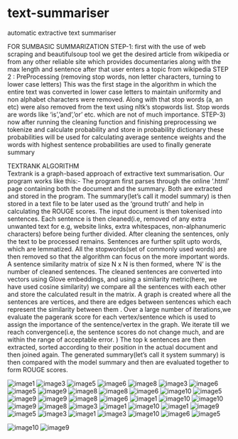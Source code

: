 # text-summariser
automatic  extractive text summariser

FOR SUMBASIC SUMMARIZATION
STEP-1: first with the use of web scraping and beautifulsoup tool we get the desired article from wikipedia or from any other reliable site which provides documentaries along with the max length and sentence after that user enters a topic from wikipedia
STEP 2 : PreProcessing (removing stop words, non letter characters, turning to lower case letters) This was the first stage in the algorithm in which the entire text was converted in lower case letters to maintain uniformity and non alphabet characters were removed. Along with that stop words (a, an etc) were also removed from the text using nltk’s stopwords list. Stop words are words like ‘is’,’and’,’or’ etc. which are not of much importance.
STEP-3) now after running the cleaning function and finishing preprocessing we tokenize and calculate probability and store in probability dictionary these probabilities will be used for calculating average sentence weights and the words with highest sentence probabilities are used to finally generate summary
	

TEXTRANK ALGORITHM	
Textrank is a graph-based approach of extractive text summarisation. Our program works like this:-
The program first parses through the online ‘.html’ page containing both the document and the summary. Both are extracted and stored in the program.
The summary(let’s call it  model summary) is then stored in a text file to be later used as the ‘ground truth’ and help in calculating the ROUGE scores. 
The input document is then tokenised into sentences. Each sentence is then cleaned(i.e, removed of any extra unwanted text for e.g, website links, extra whitespaces, non-alphanumeric characters) before being further divided. 
After cleaning the sentences, only the text to be processed remains. Sentences are further split upto words, which are lemmatized. All the  stopwords(set of commonly used words) are then removed so that the algorithm can focus on the more important words.
A sentence similarity matrix of size N x N  is then formed, where ‘N’ is the number of cleaned sentences. 
The cleaned sentences are converted into vectors using Glove embeddings, and using a similarity metric(here, we have used cosine similarity) we compare all the sentences with each other and store the calculated result in the matrix.
A graph is created where all the sentences are vertices, and there are edges between sentences which each represent the similarity between them .
Over a large number of iterations,we evaluate the pagerank score for each vertex/sentence which is used to assign the importance of the sentence/vertex in the graph. 
We iterate till we reach convergence(i.e, the sentence scores do not change much, and are within the range of acceptable error. ) 
The top k sentences are then extracted, sorted according to their position in the actual document and then joined again.
The generated summary(let’s call it system summary) is then compared with the model summary and then are evaluated together to form ROUGE scores.



![image1](https://user-images.githubusercontent.com/48548360/112428010-8c96c500-8d60-11eb-8d2a-a885cf1e9001.png)
![image3](https://user-images.githubusercontent.com/48548360/112428007-8c96c500-8d60-11eb-8c3f-c09468132aaa.png)
![image5](https://user-images.githubusercontent.com/48548360/112428008-8c96c500-8d60-11eb-9288-ecd69edd9071.png)
![image6](https://user-images.githubusercontent.com/48548360/112428009-8c96c500-8d60-11eb-8e07-687c768ce907.png)
![image8](https://user-images.githubusercontent.com/48548360/112428006-8c96c500-8d60-11eb-957d-cae567b3de69.png)
![image3](https://user-images.githubusercontent.com/48548360/112428014-8dc7f200-8d60-11eb-9f93-7e156b25f767.png)
![image6](https://user-images.githubusercontent.com/48548360/112428015-8dc7f200-8d60-11eb-889d-e564a1054e59.png)
![image5](https://user-images.githubusercontent.com/48548360/112428016-8dc7f200-8d60-11eb-8e7f-24e37489bb32.png)
![image9](https://user-images.githubusercontent.com/48548360/112428017-8dc7f200-8d60-11eb-97a0-d1aa98070983.jpg)
![image8](https://user-images.githubusercontent.com/48548360/112428019-8dc7f200-8d60-11eb-9171-ad7abeaadede.png)
![image8](https://user-images.githubusercontent.com/48548360/112428020-8e608880-8d60-11eb-8aca-abb8d8330d5c.png)
![image6](https://user-images.githubusercontent.com/48548360/112428021-8e608880-8d60-11eb-9974-b3db807b3c59.png)
![image10](https://user-images.githubusercontent.com/48548360/112428022-8e608880-8d60-11eb-9d93-9348c4fd0965.png)
![image5](https://user-images.githubusercontent.com/48548360/112428024-8e608880-8d60-11eb-89db-39b0a8ddc1be.png)
![image9](https://user-images.githubusercontent.com/48548360/112428027-8ef91f00-8d60-11eb-84a1-5c0373358f47.jpg)
![image9](https://user-images.githubusercontent.com/48548360/112428028-8ef91f00-8d60-11eb-8f2e-a3a862f2f25f.jpg)
![image8](https://user-images.githubusercontent.com/48548360/112428029-8ef91f00-8d60-11eb-8010-8893a937f5de.png)
![image6](https://user-images.githubusercontent.com/48548360/112428030-8ef91f00-8d60-11eb-93f3-0ce7ef920bf5.png)
![image1](https://user-images.githubusercontent.com/48548360/112428032-8ef91f00-8d60-11eb-8388-6e7e335d99e4.png)
![image10](https://user-images.githubusercontent.com/48548360/112428033-8ef91f00-8d60-11eb-8828-cccedb668208.png)
![image10](https://user-images.githubusercontent.com/48548360/112428036-8f91b580-8d60-11eb-9b30-5d1c866e9cb4.png)
![image9](https://user-images.githubusercontent.com/48548360/112428037-8f91b580-8d60-11eb-9c76-a319c3203ac9.jpg)
![image8](https://user-images.githubusercontent.com/48548360/112428038-8f91b580-8d60-11eb-8763-92dc4473d054.png)
![image3](https://user-images.githubusercontent.com/48548360/112428039-8f91b580-8d60-11eb-9ad9-06f55acb3316.png)
![image1](https://user-images.githubusercontent.com/48548360/112428040-8f91b580-8d60-11eb-957e-4c66ffcd6549.png)
![image10](https://user-images.githubusercontent.com/48548360/112428042-902a4c00-8d60-11eb-8de4-2fdd9b3a6b2f.png)
![image1](https://user-images.githubusercontent.com/48548360/112428043-902a4c00-8d60-11eb-8458-65a4958e6bb1.png)
![image9](https://user-images.githubusercontent.com/48548360/112428044-902a4c00-8d60-11eb-90f5-95a15ac667fb.jpg)
![image5](https://user-images.githubusercontent.com/48548360/112428045-902a4c00-8d60-11eb-92a3-9e1f2504fb14.png)
![image3](https://user-images.githubusercontent.com/48548360/112428046-902a4c00-8d60-11eb-920d-8b2feb5a5013.png)
![image1](https://user-images.githubusercontent.com/48548360/112428048-90c2e280-8d60-11eb-8fc5-c0f33759e29f.png)
![image3](https://user-images.githubusercontent.com/48548360/112428049-90c2e280-8d60-11eb-9471-53e6ac21bacc.png)
![image10](https://user-images.githubusercontent.com/48548360/112428050-90c2e280-8d60-11eb-81a4-7d4675ffec48.png)
![image6](https://user-images.githubusercontent.com/48548360/112428052-90c2e280-8d60-11eb-9928-dde445d52810.png)
![image5](https://user-images.githubusercontent.com/48548360/112428053-90c2e280-8d60-11eb-804b-ef49593f0be7.png)

![image10](https://user-images.githubusercontent.com/48548360/112428071-9a4c4a80-8d60-11eb-9614-e2012c1b3c08.png)
![image9](https://user-images.githubusercontent.com/48548360/112428078-9b7d7780-8d60-11eb-96a3-124436e26b0f.jpg)


